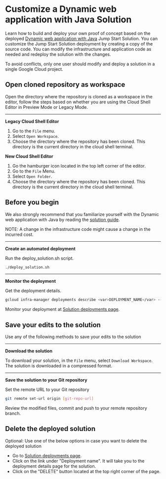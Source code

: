 <walkthrough-metadata>
  <meta name="title" content="Edit Jumpstart Solution and deploy tutorial " />
  <meta name="description" content="Make it mine neos tutorial" />
  <meta name="component_id" content="1361081" />
  <meta name="short_id" content="true" />
</walkthrough-metadata>

# Customize a Dynamic web application with Java Solution

Learn how to build and deploy your own proof of concept based on the deployed [Dynamic web application with Java](https://console.cloud.google.com/products/solutions/details/dynamic-java-web-application) Jump Start Solution. You can customize the Jump Start Solution deployment by creating a copy of the source code. You can modify the infrastructure and application code as needed and redeploy the solution with the changes.

To avoid conflicts, only one user should modify and deploy a solution in a single Google Cloud project.

## Open cloned repository as workspace

Open the directory where the repository is cloned as a workspace in the editor, follow the steps based on whether you are using the Cloud Shell Editor in Preview Mode or Legacy Mode.

---
**Legacy Cloud Shell Editor**

1. Go to the `File` menu.
2. Select `Open Workspace`.
3. Choose the directory where the repository has been cloned. This directory is the current directory in the cloud shell terminal.

**New Cloud Shell Editor**

1. Go the hamburger icon located in the top left corner of the editor.
2. Go to the `File` Menu.
3. Select `Open Folder`.
4. Choose the directory where the repository has been cloned. This directory is the current directory in the cloud shell terminal.

## Before you begin

We also strongly recommend that you familiarize yourself with the Dynamic web application with Java by reading the [solution guide](https://cloud.google.com/architecture/big-data-analytics/dynamic-java-web-application).

NOTE: A change in the infrastructure code might cause a change in the incurred cost.

---
**Create an automated deployment**

Run the <walkthrough-editor-open-file filePath="./deploy_solution.sh">deploy_solution.sh</walkthrough-editor-open-file> script.

```bash
./deploy_solution.sh
```

---
**Monitor the deployment**

Get the deployment details.

```bash
gcloud infra-manager deployments describe <var>DEPLOYMENT_NAME</var> --location <var>REGION</var>
```

Monitor your deployment at [Solution deployments page](https://console.cloud.google.com/products/solutions/deployments?pageState=(%22deployments%22:(%22f%22:%22%255B%257B_22k_22_3A_22Labels_22_2C_22t_22_3A13_2C_22v_22_3A_22_5C_22modification-reason%2520_3A%2520make-it-mine_5C_22_22_2C_22s_22_3Atrue_2C_22i_22_3A_22deployment.labels_22%257D%255D%22))).

## Save your edits to the solution

Use any of the following methods to save your edits to the solution

---
**Download the solution**

To download your solution, in the `File` menu, select `Download Workspace`. The solution is downloaded in a compressed format.


---
**Save the solution to your Git repository**

Set the remote URL to your Git repository
```bash
git remote set-url origin [git-repo-url]
```

Review the modified files, commit and push to your remote repository branch.

## Delete the deployed solution

Optional: Use one of the below options in case you want to delete the deployed solution

* Go to [Solution deployments page](https://console.cloud.google.com/products/solutions/deployments?pageState=(%22deployments%22:(%22f%22:%22%255B%257B_22k_22_3A_22Labels_22_2C_22t_22_3A13_2C_22v_22_3A_22_5C_22modification-reason%2520_3A%2520make-it-mine_5C_22_22_2C_22s_22_3Atrue_2C_22i_22_3A_22deployment.labels_22%257D%255D%22))).
* Click on the link under "Deployment name". It will take you to the deployment details page for the solution.
* Click on the "DELETE" button located at the top right corner of the page.
<walkthrough-inline-feedback></walkthrough-inline-feedback>
